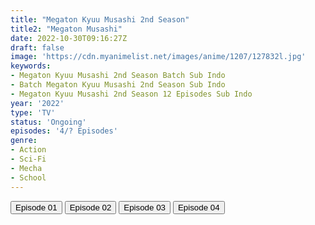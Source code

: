 ```yaml
---
title: "Megaton Kyuu Musashi 2nd Season"
title2: "Megaton Musashi"
date: 2022-10-30T09:16:27Z
draft: false
image: 'https://cdn.myanimelist.net/images/anime/1207/127832l.jpg'
keywords:
- Megaton Kyuu Musashi 2nd Season Batch Sub Indo
- Batch Megaton Kyuu Musashi 2nd Season Sub Indo
- Megaton Kyuu Musashi 2nd Season 12 Episodes Sub Indo
year: '2022'
type: 'TV'
status: 'Ongoing'
episodes: '4/? Episodes'
genre:
- Action
- Sci-Fi
- Mecha
- School
---
```


<div class="d-g gg-5 gtc-r ai-c">
<button onclick="window.open('?arc=Y4fQIfcixB_20221011/1/MP4/Kuramanime-MGTMSS_S2-01-480p-Anixlife','_blank')">Episode 01</button>
<button onclick="window.open('?arc=sHHfgC9Z6y_20221016/2/MP4/Kuramanime-MGTMSS_S2-02-480p-Anixlife','_blank')">Episode 02</button>
<button onclick="window.open('?arc=0VR0C55mVI_20221027/3/MP4/Kuramanime-MGTMSS_S2-03-480p-Anixlife','_blank')">Episode 03</button>
<button onclick="window.open('?arc=icMIILBiUG_20221030/4/MP4/Kuramanime-MGTMSS_S2-04-480p-Anixlife','_blank')">Episode 04</button>
</div>